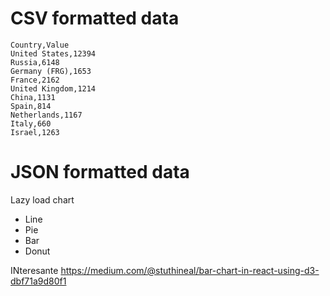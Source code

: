 # CSV formatted data
```csv
Country,Value
United States,12394
Russia,6148
Germany (FRG),1653
France,2162
United Kingdom,1214
China,1131
Spain,814
Netherlands,1167
Italy,660
Israel,1263
```

# JSON formatted data


Lazy load chart
- Line
- Pie
- Bar
- Donut

INteresante
https://medium.com/@stuthineal/bar-chart-in-react-using-d3-dbf71a9d80f1
